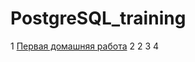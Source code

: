 # PostgreSQL_training
1 [Первая домашняя работа](https://github.com/FangahrA13/PostgreSQL_training/tree/main/first_homework)
2
2
3
4
